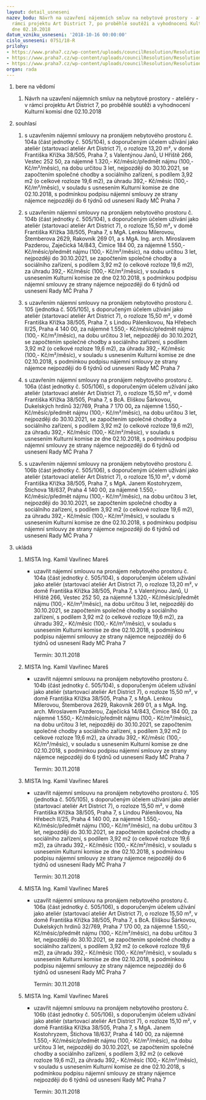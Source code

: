 ```yaml
---
layout: detail_usneseni
nazev_bodu: Návrh na uzavření nájemních smluv na nebytové prostory - ateliéry - v
  rámci projektu Art District 7, po proběhlé soutěži a vyhodnocení Kulturní komisí
  dne 02.10.2018
datum_vzniku_usneseni: '2018-10-16 00:00:00'
cislo_usneseni: 0751/18-R
prilohy:
- https://www.praha7.cz/wp-content/uploads/councilResolution/Resolutions/30282/export/01_NBPART20181016~399014.docx
- https://www.praha7.cz/wp-content/uploads/councilResolution/Resolutions/30282/export/Zapis_10_jednani_KK_ze_dne_02_10_2018_AN_verejny~399013.pdf
- https://www.praha7.cz/wp-content/uploads/councilResolution/Resolutions/30282/export/export~399320.pdf
organ: rada
---
```

<ol id="urzList" class="urzList_view"><li id="" class="urzClass1"><span name="1">bere na vědomí</span><ol id="" class="urzOlClass decimal "><li style="text-align: left;" id="" class="urzClass2"><span><p>Návrh na uzavření nájemních smluv na nebytové prostory - ateliéry - v rámci projektu Art District 7, po proběhlé soutěži a vyhodnocení Kulturní komisí dne 02.10.2018</p></span></li></ol></li><li id="" class="urzClass1"><span name="26">souhlasí</span><ol class="urzOlClass decimal " id=""><li style="text-align: left;" id="" class="urzClass2"><span><p>s uzavřením nájemní smlouvy na pronájem nebytového prostoru č. 104a (část jednotky č. 505/104), s doporučeným účelem užívání jako ateliér (startovací ateliér Art District 7), o rozloze 13,20 m², v domě Františka Křížka 38/505, Praha 7, s Valentýnou Janů, U Hřiště 266, Vestec 252 50, za nájemné 1.320,- Kč/měsíc/předmět nájmu (100,- Kč/m²/měsíc), na dobu určitou 3 let, nejpozději do 30.10.2021, se započtením společné chodby a sociálního zařízení, s podílem 3,92 m2 (o celkové rozloze 19,6 m2), za úhradu 392,- Kč/měsíc (100,- Kč/m²/měsíc), v souladu s usnesením Kulturní komise ze dne 02.10.2018, s podmínkou podpisu nájemní smlouvy ze strany nájemce nejpozději do 6 týdnů od usnesení Rady MČ Praha 7</p></span></li><li style="text-align: left;" id="" class="urzClass2"><span><p>s uzavřením nájemní smlouvy na pronájem nebytového prostoru č. 104b (část jednotky č. 505/104), s doporučeným účelem užívání jako ateliér (startovací ateliér Art District 7), o rozloze 15,50 m²<strong>,</strong>&nbsp;v domě Františka Křížka 38/505, Praha 7, s MgA. Lenkou Milerovou, Štemberova 2629, Rakovník 269 01, a s MgA. Ing. arch. Miroslavem Pazderou, Zaječická 14/843, Čimice 184 00, za nájemné 1.550,- Kč/měsíc/předmět nájmu (100,- Kč/m²/měsíc), na dobu určitou 3 let, nejpozději do 30.10.2021, se započtením společné chodby a sociálního zařízení, s podílem 3,92 m2 (o celkové rozloze 19,6 m2), za úhradu 392,- Kč/měsíc (100,- Kč/m²/měsíc), v souladu s usnesením Kulturní komise ze dne 02.10.2018, s podmínkou podpisu nájemní smlouvy ze strany nájemce nejpozději do 6 týdnů od usnesení Rady MČ Praha 7</p></span></li><li style="text-align: left;" id="" class="urzClass2"><span><p>s uzavřením nájemní smlouvy na pronájem nebytového prostoru č. 105 (jednotka č. 505/105), s doporučeným účelem užívání jako ateliér (startovací ateliér Art District 7), o rozloze 15,50 m², v domě Františka Křížka 38/505, Praha 7,&nbsp;s Lindou Páleníkovou, Na Hřebech II/25, Praha 4 140 00, za nájemné 1.550,- Kč/měsíc/předmět nájmu (100,- Kč/m²/měsíc), na dobu určitou 3 let, nejpozději do 30.10.2021, se započtením společné chodby a sociálního zařízení, s podílem 3,92 m2 (o celkové rozloze 19,6 m2), za úhradu 392,- Kč/měsíc (100,- Kč/m²/měsíc), v souladu s usnesením Kulturní komise ze dne 02.10.2018, s podmínkou podpisu nájemní smlouvy ze strany nájemce nejpozději do 6 týdnů od usnesení Rady MČ Praha 7</p></span></li><li class="urzClass2" id="" style="text-align: left;"><span><p>s uzavřením nájemní smlouvy na pronájem nebytového prostoru č. 106a (část jednotky č. 505/106), s doporučeným účelem užívání jako ateliér (startovací ateliér Art District 7), o rozloze 15,50 m², v domě Františka Křížka 38/505, Praha 7, s BcA. Eliškou Šárkovou, Dukelských hrdinů 32/769, Praha 7 170 00<strong>, </strong>za nájemné 1.550,- Kč/měsíc/předmět nájmu (100,- Kč/m²/měsíc), na dobu určitou 3 let, nejpozději do 30.10.2021, se započtením společné chodby a sociálního zařízení, s podílem 3,92 m2 (o celkové rozloze 19,6 m2), za úhradu 392,- Kč/měsíc (100,- Kč/m²/měsíc), v souladu s usnesením Kulturní komise ze dne 02.10.2018, s podmínkou podpisu nájemní smlouvy ze strany nájemce nejpozději do 6 týdnů od usnesení Rady MČ Praha 7</p></span></li><li class="urzClass2" id="" style="text-align: left;"><span><p>s uzavřením nájemní smlouvy na pronájem nebytového prostoru č. 106b (část jednotky č. 505/106), s doporučeným účelem užívání jako ateliér (startovací ateliér Art District 7), o rozloze 15,10 m², v domě Františka Křížka 38/505, Praha 7, s MgA. Janem Kostohryzem, Štichova 18/637, Praha 4 140 00, za nájemné 1.550,- Kč/měsíc/předmět nájmu (100,- Kč/m²/měsíc), na dobu určitou 3 let, nejpozději do 30.10.2021, se započtením společné chodby a sociálního zařízení, s podílem 3,92 m2 (o celkové rozloze 19,6 m2), za úhradu 392,- Kč/měsíc (100,- Kč/m²/měsíc), v souladu s usnesením Kulturní komise ze dne 02.10.2018, s podmínkou podpisu nájemní smlouvy ze strany nájemce nejpozději do 6 týdnů od usnesení Rady MČ Praha 7</p></span></li></ol></li><li class="urzClass1" id="urzUkoly"><span name="1">ukládá</span><ol class="urzOlClass"><li class="urzClass2"><span><p>MISTA Ing. Kamil Vavřinec Mareš</p></span><ul class="urzUlClass"><li class="urzClass3"><span><p>uzavřít nájemní smlouvu na pronájem nebytového prostoru č. 104a (část jednotky č. 505/104), s doporučeným účelem užívání jako ateliér (startovací ateliér Art District 7), o rozloze 13,20 m², v domě Františka Křížka 38/505, Praha 7, s Valentýnou Janů, U Hřiště 266, Vestec 252 50, za nájemné 1.320,- Kč/měsíc/předmět nájmu (100,- Kč/m²/měsíc), na dobu určitou 3 let, nejpozději do 30.10.2021, se započtením společné chodby a sociálního zařízení, s podílem 3,92 m2 (o celkové rozloze 19,6 m2), za úhradu 392,- Kč/měsíc (100,- Kč/m²/měsíc), v souladu s usnesením Kulturní komise ze dne 02.10.2018, s podmínkou podpisu nájemní smlouvy ze strany nájemce nejpozději do 6 týdnů od usnesení Rady MČ Praha 7</p></span><span class="urzUkolTermin">  Termín:&nbsp;30.11.2018</span></li></ul></li><li class="urzClass2"><span><p>MISTA Ing. Kamil Vavřinec Mareš</p></span><ul class="urzUlClass"><li class="urzClass3"><span><p>uzavřít nájemní smlouvu na pronájem nebytového prostoru č. 104b (část jednotky č. 505/104), s doporučeným účelem užívání jako ateliér (startovací ateliér Art District 7), o rozloze 15,50 m², v domě Františka Křížka 38/505, Praha 7, s MgA. Lenkou Milerovou, Štemberova 2629, Rakovník 269 01, a s MgA. Ing. arch. Miroslavem Pazderou, Zaječická 14/843, Čimice 184 00, za nájemné 1.550,- Kč/měsíc/předmět nájmu (100,- Kč/m²/měsíc), na dobu určitou 3 let, nejpozději do 30.10.2021, se započtením společné chodby a sociálního zařízení, s podílem 3,92 m2 (o celkové rozloze 19,6 m2), za úhradu 392,- Kč/měsíc (100,- Kč/m²/měsíc), v souladu s usnesením Kulturní komise ze dne 02.10.2018, s podmínkou podpisu nájemní smlouvy ze strany nájemce nejpozději do 6 týdnů od usnesení Rady MČ Praha 7</p></span><span class="urzUkolTermin">  Termín:&nbsp;30.11.2018</span></li></ul></li><li class="urzClass2"><span><p>MISTA Ing. Kamil Vavřinec Mareš</p></span><ul class="urzUlClass"><li class="urzClass3"><span><p>uzavřít nájemní smlouvu na pronájem nebytového prostoru č. 105 (jednotka č. 505/105), s doporučeným účelem užívání jako ateliér (startovací ateliér Art District 7), o rozloze 15,50 m², v domě Františka Křížka 38/505, Praha 7, s Lindou Páleníkovou, Na Hřebech II/25, Praha 4 140 00, za nájemné 1.550,- Kč/měsíc/předmět nájmu (100,- Kč/m²/měsíc), na dobu určitou 3 let, nejpozději do 30.10.2021, se započtením společné chodby a sociálního zařízení, s podílem 3,92 m2 (o celkové rozloze 19,6 m2), za úhradu 392,- Kč/měsíc (100,- Kč/m²/měsíc), v souladu s usnesením Kulturní komise ze dne 02.10.2018, s podmínkou podpisu nájemní smlouvy ze strany nájemce nejpozději do 6 týdnů od usnesení Rady MČ Praha 7</p></span><span class="urzUkolTermin">  Termín:&nbsp;30.11.2018</span></li></ul></li><li class="urzClass2"><span><p>MISTA Ing. Kamil Vavřinec Mareš</p></span><ul class="urzUlClass"><li class="urzClass3"><span><p>uzavřít nájemní smlouvu na pronájem nebytového prostoru č. 106a (část jednotky č. 505/106), s doporučeným účelem užívání jako ateliér (startovací ateliér Art District 7), o rozloze 15,50 m², v domě Františka Křížka 38/505, Praha 7, s BcA. Eliškou Šárkovou, Dukelských hrdinů 32/769, Praha 7 170 00, za nájemné 1.550,- Kč/měsíc/předmět nájmu (100,- Kč/m²/měsíc), na dobu určitou 3 let, nejpozději do 30.10.2021, se započtením společné chodby a sociálního zařízení, s podílem 3,92 m2 (o celkové rozloze 19,6 m2), za úhradu 392,- Kč/měsíc (100,- Kč/m²/měsíc), v souladu s usnesením Kulturní komise ze dne 02.10.2018, s podmínkou podpisu nájemní smlouvy ze strany nájemce nejpozději do 6 týdnů od usnesení Rady MČ Praha 7</p></span><span class="urzUkolTermin">  Termín:&nbsp;30.11.2018</span></li></ul></li><li class="urzClass2"><span><p>MISTA Ing. Kamil Vavřinec Mareš</p></span><ul class="urzUlClass"><li class="urzClass3"><span><p>uzavřít nájemní smlouvu na pronájem nebytového prostoru č. 106b (část jednotky č. 505/106), s doporučeným účelem užívání jako ateliér (startovací ateliér Art District 7), o rozloze 15,10 m², v domě Františka Křížka 38/505, Praha 7, s MgA. Janem Kostohryzem, Štichova 18/637, Praha 4 140 00, za nájemné 1.550,- Kč/měsíc/předmět nájmu (100,- Kč/m²/měsíc), na dobu určitou 3 let, nejpozději do 30.10.2021, se započtením společné chodby a sociálního zařízení, s podílem 3,92 m2 (o celkové rozloze 19,6 m2), za úhradu 392,- Kč/měsíc (100,- Kč/m²/měsíc), v souladu s usnesením Kulturní komise ze dne 02.10.2018, s podmínkou podpisu nájemní smlouvy ze strany nájemce nejpozději do 6 týdnů od usnesení Rady MČ Praha 7</p></span><span class="urzUkolTermin">  Termín:&nbsp;30.11.2018</span></li></ul></li></ol></li></ol>